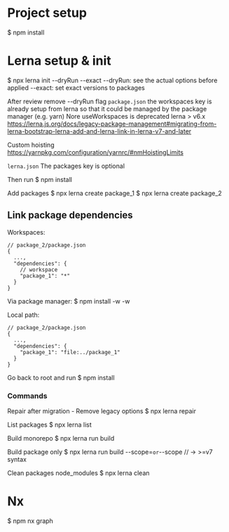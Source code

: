 # Project setup

$ npm install

# Lerna setup & init

$ npx lerna init --dryRun --exact
--dryRun: see the actual options before applied
--exact: set exact versions to packages

After review remove --dryRun flag
`package.json`
the workspaces key is already setup from lerna
so that it could be managed by the package manager (e.g. yarn)
Nore useWorkspaces is deprecated lerna > v6.x
https://lerna.js.org/docs/legacy-package-management#migrating-from-lerna-bootstrap-lerna-add-and-lerna-link-in-lerna-v7-and-later

Custom hoisting
https://yarnpkg.com/configuration/yarnrc/#nmHoistingLimits

`lerna.json`
The packages key is optional

Then run
$ npm install

Add packages
$ npx lerna create package_1
$ npx lerna create package_2

## Link package dependencies

Workspaces:

```
// package_2/package.json
{
  ...,
  "dependencies": {
    // workspace
    "package_1": "*"
  }
}
```

Via package manager:
$ npm install <dependency> -w <package1> -w <package2>

Local path:

```
// package_2/package.json
{
  ...,
  "dependencies": {
    "package_1": "file:../package_1"
  }
}
```

Go back to root and run
$ npm install

### Commands

Repair after migration - Remove legacy options
$ npx lerna repair

List packages
$ npx lerna list

Build monorepo
$ npx lerna run build

Build package only
$ npx lerna run build --scope=<package>`or`--scope <package> // -> >=v7 syntax

Clean packages node_modules
$ npx lerna clean

# Nx

$ npm nx graph
